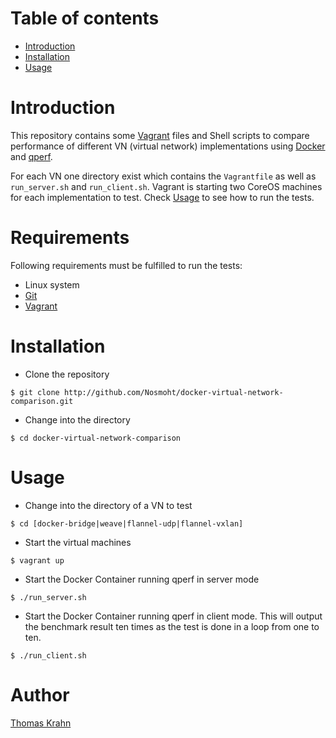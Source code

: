 # Table of contents
- [Introduction](#introduction)
- [Installation](#installation)
- [Usage](#usage)

# Introduction
This repository contains some [Vagrant] files and Shell scripts to compare performance of different
VN (virtual network) implementations using [Docker] and [qperf].

For each VN one directory exist which contains the `Vagrantfile` as well as `run_server.sh` and
`run_client.sh`. Vagrant is starting two CoreOS machines for each implementation to test.
Check [Usage](#usage) to see how to run the tests.

# Requirements
Following requirements must be fulfilled to run the tests:
- Linux system
- [Git]
- [Vagrant]

# Installation
- Clone the repository
```shell
$ git clone http://github.com/Nosmoht/docker-virtual-network-comparison.git
```

- Change into the directory
```shell
$ cd docker-virtual-network-comparison
```

# Usage

- Change into the directory of a VN to test
```shell
$ cd [docker-bridge|weave|flannel-udp|flannel-vxlan]
```

- Start the virtual machines
```shell
$ vagrant up
```

- Start the Docker Container running qperf in server mode
```shell
$ ./run_server.sh
```

- Start the Docker Container running qperf in client mode. This will output
the benchmark result ten times as the test is done in a loop from one to ten.
```shell
$ ./run_client.sh
```

# Author
[Thomas Krahn]

[Docker]: https://www.docker.com/
[Git]: https://git-scm.com/downloads
[Thomas Krahn]: mailto:ntbc@gmx.net
[qperf]: http://linux.die.net/man/1/qperf
[Vagrant]: https://www.vagrantup.com/
